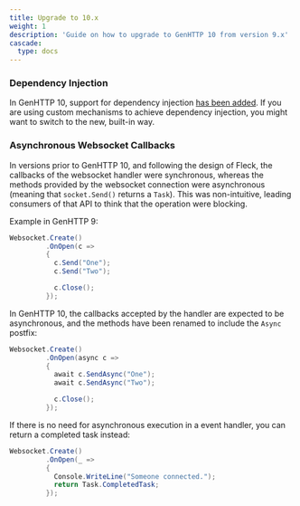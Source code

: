 ```yaml
---
title: Upgrade to 10.x
weight: 1
description: 'Guide on how to upgrade to GenHTTP 10 from version 9.x'
cascade:
  type: docs
---
```


### Dependency Injection

In GenHTTP 10, support for dependency injection 
[has been added](../../content/concepts/dependency-injection/). If you are using
custom mechanisms to achieve dependency injection, you might want to switch
to the new, built-in way.

### Asynchronous Websocket Callbacks

In versions prior to GenHTTP 10, and following the design of Fleck, the callbacks of the websocket handler were synchronous, whereas the methods provided by the websocket connection were asynchronous (meaning that `socket.Send()` returns a `Task`). This was non-intuitive, leading consumers of that API to think that the operation were blocking.

Example in GenHTTP 9:

```csharp
Websocket.Create()
         .OnOpen(c => 
         {
           c.Send("One");
           c.Send("Two");

           c.Close(); 
         });
```

In GenHTTP 10, the callbacks accepted by the handler are expected to be asynchronous, and the methods have been renamed to include the `Async` postfix:

```csharp
Websocket.Create()
         .OnOpen(async c => 
         {
           await c.SendAsync("One"); 
           await c.SendAsync("Two"); 

           c.Close(); 
         });
```

If there is no need for asynchronous execution in a event handler, you can return a completed task instead:

```csharp
Websocket.Create()
         .OnOpen(_ => 
         {
           Console.WriteLine("Someone connected.");
           return Task.CompletedTask;
         });
```
